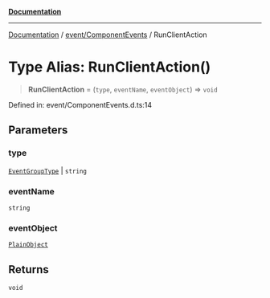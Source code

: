 [**Documentation**](../../../index.md)

***

[Documentation](../../../index.md) / [event/ComponentEvents](../index.md) / RunClientAction

# Type Alias: RunClientAction()

> **RunClientAction** = (`type`, `eventName`, `eventObject`) => `void`

Defined in: event/ComponentEvents.d.ts:14

## Parameters

### type

[`EventGroupType`](../../../perspective-client/enumerations/EventGroupType.md) | `string`

### eventName

`string`

### eventObject

[`PlainObject`](../../../perspective-client/type-aliases/PlainObject.md)

## Returns

`void`
